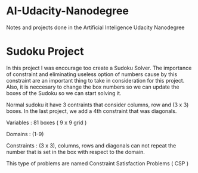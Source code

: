 # AI-Udacity-Nanodegree
Notes and projects done in the Artificial Inteligence Udacity Nanodegree

# Sudoku Project

In this project I was encourage too create a Sudoku Solver.
The importance of constraint and eliminating useless option of numbers cause by this constraint are an important thing to take in consideration for this project. Also, it is neccesary to change the box numbers so we can update the boxes of the Sudoku so we can start solving it.

Normal sudoku it have 3 contraints that consider columns, row and (3 x 3) boxes. In the last project, we add a 4th constraint that was diagonals.


Variables : 81 boxes ( 9 x 9 grid )

Domains : (1-9)

Constraints : (3 x 3), columns, rows and diagonals can not repeat the number that is set in the box with respect to the domain.

This type of problems are named Constraint Satisfaction Problems ( CSP )
